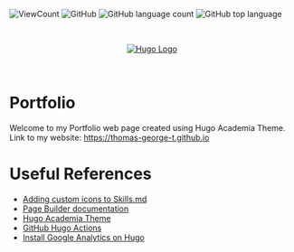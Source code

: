 ![ViewCount](https://views.whatilearened.today/views/github/Thomas-George-T/thomas-george-t.github.io.svg?cache=remove)
![GitHub](https://img.shields.io/github/license/Thomas-George-T/thomas-george-t.github.io)
![GitHub language count](https://img.shields.io/github/languages/count/Thomas-George-T/thomas-george-t.github.io)
![GitHub top language](https://img.shields.io/github/languages/top/Thomas-George-T/thomas-george-t.github.io)

<br>

<p align="center">
	<a href="https://gohugo.io">
		<img src="https://cdn.svgporn.com/logos/hugo.svg" alt="Hugo Logo" title="Hugo" />
	</a>
</p>

<br>

# Portfolio
Welcome to my Portfolio web page created using Hugo Academia Theme. Link to my website: https://thomas-george-t.github.io

# Useful References
- [Adding custom icons to Skills.md](https://www.rollagain.net/post/adding-custom-icons-to-the-hugo-academic-theme/)
- [Page Builder documentation](https://wowchemy.com/docs/page-builder/)
- [Hugo Academia Theme](https://themes.gohugo.io/academia-hugo/)
- [GitHub Hugo Actions](https://github.com/peaceiris/actions-hugo)
- [Install Google Analytics on Hugo](https://austinrepp.com/googleanalyticshugo/)
